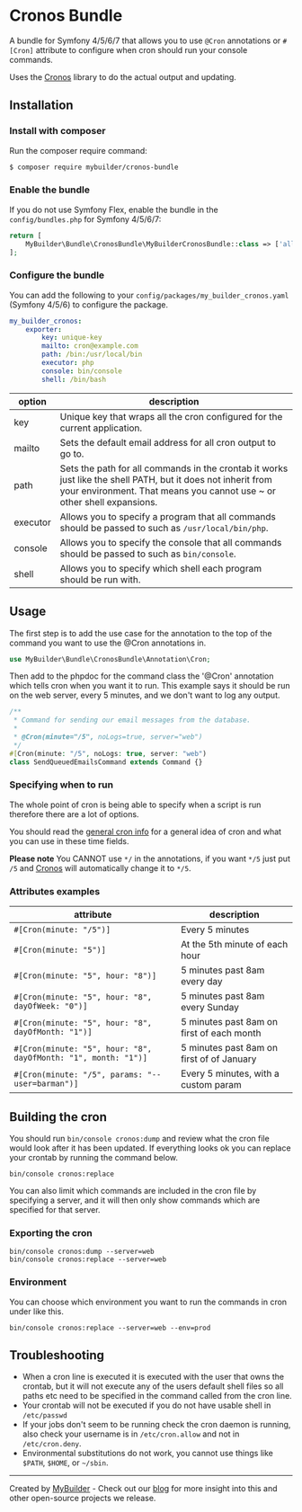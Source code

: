 # Cronos Bundle

A bundle for Symfony 4/5/6/7 that allows you to use `@Cron` annotations or `#[Cron]` attribute to configure when cron should run your console commands.

Uses the [Cronos](https://github.com/mybuilder/cronos) library to do the actual output and updating.

## Installation

### Install with composer

Run the composer require command:

```bash
$ composer require mybuilder/cronos-bundle
```

### Enable the bundle

If you do not use Symfony Flex, enable the bundle in the `config/bundles.php` for Symfony 4/5/6/7:

```php
return [
    MyBuilder\Bundle\CronosBundle\MyBuilderCronosBundle::class => ['all' => true],
];
```

### Configure the bundle

You can add the following to your `config/packages/my_builder_cronos.yaml` (Symfony 4/5/6) to configure the package.

```yaml
my_builder_cronos:
    exporter:
        key: unique-key
        mailto: cron@example.com
        path: /bin:/usr/local/bin
        executor: php
        console: bin/console
        shell: /bin/bash
```

| option   | description                                                                                                                                                                            |
|----------|----------------------------------------------------------------------------------------------------------------------------------------------------------------------------------------|
| key      | Unique key that wraps all the cron configured for the current application.                                                                                                             |
| mailto   | Sets the default email address for all cron output to go to.                                                                                                                           |
| path     | Sets the path for all commands in the crontab it works just like the shell PATH, but it does not inherit from your environment. That means you cannot use ~ or other shell expansions. |
| executor | Allows you to specify a program that all commands should be passed to such as `/usr/local/bin/php`.                                                                                    |
| console  | Allows you to specify the console that all commands should be passed to such as `bin/console`.                                                                                         |
| shell    | Allows you to specify which shell each program should be run with.                                                                                                                     |

## Usage

The first step is to add the use case for the annotation to the top of the command you want to use the @Cron annotations in.

```php
use MyBuilder\Bundle\CronosBundle\Annotation\Cron;
```

Then add to the phpdoc for the command class the '@Cron' annotation which tells cron when you want it to run.
This example says it should be run on the web server, every 5 minutes, and we don't want to log any output.

```php
/**
 * Command for sending our email messages from the database.
 * 
 * @Cron(minute="/5", noLogs=true, server="web")
 */
#[Cron(minute: "/5", noLogs: true, server: "web")
class SendQueuedEmailsCommand extends Command {}
```

### Specifying when to run

The whole point of cron is being able to specify when a script is run therefore there are a lot of options.

You should read the [general cron info](https://en.wikipedia.org/wiki/Cron) for a general idea of cron and what you can use in these time fields.

**Please note** You CANNOT use `*/` in the annotations, if you want `*/5` just put `/5` and [Cronos](https://github.com/mybuilder/cronos) will automatically change it to `*/5`.

### Attributes examples

| attribute                                                      | description                               |
|----------------------------------------------------------------|-------------------------------------------|
| `#[Cron(minute: "/5")]`                                        | Every 5 minutes                           |
| `#[Cron(minute: "5")]`                                         | At the 5th minute of each hour            |
| `#[Cron(minute: "5", hour: "8")]`                              | 5 minutes past 8am every day              |
| `#[Cron(minute: "5", hour: "8", dayOfWeek: "0")]`              | 5 minutes past 8am every Sunday           |
| `#[Cron(minute: "5", hour: "8", dayOfMonth: "1")]`             | 5 minutes past 8am on first of each month |
| `#[Cron(minute: "5", hour: "8", dayOfMonth: "1", month: "1")]` | 5 minutes past 8am on first of of January |
| `#[Cron(minute: "/5", params: "--user=barman")]`               | Every 5 minutes, with a custom param      |

## Building the cron

You should run `bin/console cronos:dump` and review what the cron file would look after it has been updated.
If everything looks ok you can replace your crontab by running the command below.

`bin/console cronos:replace`

You can also limit which commands are included in the cron file by specifying a server, and it will then only show commands which are specified for that server.

### Exporting the cron

    bin/console cronos:dump --server=web
    bin/console cronos:replace --server=web

### Environment

You can choose which environment you want to run the commands in cron under like this.

`bin/console cronos:replace --server=web --env=prod`

## Troubleshooting

* When a cron line is executed it is executed with the user that owns the crontab, but it will not execute any of the users default shell files so all paths etc need to be specified in the command called from the cron line.
* Your crontab will not be executed if you do not have usable shell in `/etc/passwd`
* If your jobs don't seem to be running check the cron daemon is running, also check your username is in `/etc/cron.allow` and not in `/etc/cron.deny`.
* Environmental substitutions do not work, you cannot use things like `$PATH`, `$HOME`, or `~/sbin`.

---

Created by [MyBuilder](https://www.mybuilder.com/) - Check out our [blog](https://tech.mybuilder.com/) for more insight into this and other open-source projects we release.